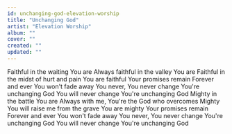 ```yaml
---
id: unchanging-god-elevation-worship
title: "Unchanging God"
artist: "Elevation Worship"
album: ""
cover: ""
created: ""
updated: ""
---
```


Faithful in the waiting You are
Always faithful in the valley You are
Faithful in the midst of hurt and pain
You are faithful
Your promises remain
Forever and ever
You won't fade away
You never, You never change
You're unchanging God
You will never change
You're unchanging God
Mighty in the battle You are
Always with me, You're the God who overcomes
Mighty You will raise me from the grave
You are mighty
Your promises remain
Forever and ever
You won't fade away
You never, You never change
You're unchanging God
You will never change
You're unchanging God